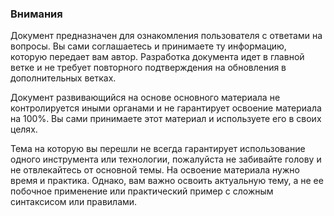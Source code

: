### Внимания
Документ предназначен для ознакомления пользователя с ответами на вопросы.
Вы сами соглашаетесь и принимаете ту информацию, которую передает вам автор. 
Разработка документа идет в главной ветке и не требует повторного подтверждения на обновления в дополнительных ветках.  

Документ развивающийся на основе основного материала не контролируется иными органами и не гарантирует освоение материала на 100%. Вы сами принимаете этот материал и используете его в своих целях.

Тема на которую вы перешли не всегда гарантирует использование одного инструмента или технологии, пожалуйста не забивайте голову и не отвлекайтесь от основной темы. На освоение материала нужно время и практика. Однако, вам важно освоить актуальную тему, а не ее побочное применение или практический пример с сложным синтаксисом или правилами.
